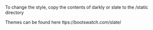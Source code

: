 To change the style, copy the contents of darkly or slate to the /static directory

Themes can be found here ttps://bootswatch.com/slate/

